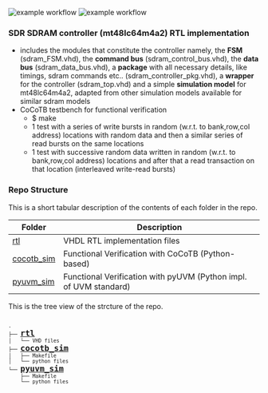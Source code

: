 ![example workflow](https://github.com/npatsiatzis/sdram_controller/actions/workflows/regression.yml/badge.svg)
![example workflow](https://github.com/npatsiatzis/sdram_controller/actions/workflows/coverage.yml/badge.svg)

### SDR SDRAM controller (mt48lc64m4a2) RTL implementation

- includes the modules that constitute the controller namely, the **FSM** (sdram_FSM.vhd), the **command bus** (sdram_control_bus.vhd), the **data bus** (sdram_data_bus.vhd), a **package** with all necessary details, like timings, sdram commands etc.. (sdram_controller_pkg.vhd), a **wrapper** for the controller (sdram_top.vhd)  and a simple **simulation model** for mt48lc64m4a2, adapted from other simulation models available for similar sdram models
- CoCoTB testbench for functional verification
    - $ make
    - 1 test with a series of write bursts in random (w.r.t. to bank,row,col address) locations with random data and then a similar series of read bursts on the same locations
    - 1 test with successive random data written in random (w.r.t. to bank,row,col address) locations 
    and after that a read transaction on that location (interleaved write-read bursts)


### Repo Structure

This is a short tabular description of the contents of each folder in the repo.

| Folder | Description |
| ------ | ------ |
| [rtl](https://github.com/npatsiatzis/sdram_controller/tree/main/rtl/VHDL) | VHDL RTL implementation files |
| [cocotb_sim](https://github.com/npatsiatzis/sdram_controller/tree/main/cocotb_sim) | Functional Verification with CoCoTB (Python-based) |
| [pyuvm_sim](https://github.com/npatsiatzis/sdram_controller/tree/main/pyuvm_sim) | Functional Verification with pyUVM (Python impl. of UVM standard) |


This is the tree view of the strcture of the repo.
<pre>
<font size = "2">
.
├── <font size = "4"><b><a href="https://github.com/npatsiatzis/sdram_controller/tree/main/rtl">rtl</a></b> </font>
│   └── VHD files
├── <font size = "4"><b><a href="https://github.com/npatsiatzis/sdram_controller/tree/main/cocotb_sim">cocotb_sim</a></b></font>
│   ├── Makefile
│   └── python files
└── <font size = "4"><b><a 
 href="https://github.com/npatsiatzis/sdram_controller/tree/main/pyuvm_sim">pyuvm_sim</a></b></font>
    ├── Makefile
    └── python files
</pre>